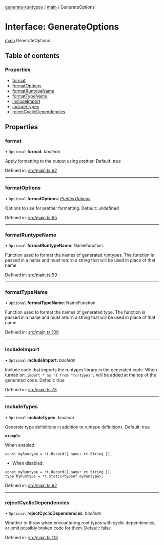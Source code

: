 [generate-runtypes](../README.md) / [main](../modules/main.md) / GenerateOptions

# Interface: GenerateOptions

[main](../modules/main.md).GenerateOptions

## Table of contents

### Properties

- [format](main.generateoptions.md#format)
- [formatOptions](main.generateoptions.md#formatoptions)
- [formatRuntypeName](main.generateoptions.md#formatruntypename)
- [formatTypeName](main.generateoptions.md#formattypename)
- [includeImport](main.generateoptions.md#includeimport)
- [includeTypes](main.generateoptions.md#includetypes)
- [rejectCyclicDependencies](main.generateoptions.md#rejectcyclicdependencies)

## Properties

### format

• `Optional` **format**: *boolean*

Apply formatting to the output using prettier. Default: true

Defined in: [src/main.ts:62](https://github.com/cobraz/generate-runtypes/blob/2a76286/src/main.ts#L62)

___

### formatOptions

• `Optional` **formatOptions**: [*PrettierOptions*](main.prettieroptions.md)

Options to use for prettier formatting. Default: undefined

Defined in: [src/main.ts:65](https://github.com/cobraz/generate-runtypes/blob/2a76286/src/main.ts#L65)

___

### formatRuntypeName

• `Optional` **formatRuntypeName**: NameFunction

Function used to format the names of generated runtypes.
The function is passed in a name and must return a string that will be
used in place of that name.

Defined in: [src/main.ts:99](https://github.com/cobraz/generate-runtypes/blob/2a76286/src/main.ts#L99)

___

### formatTypeName

• `Optional` **formatTypeName**: NameFunction

Function used to format the names of generated type.
The function is passed in a name and must return a string that will be
used in place of that name.

Defined in: [src/main.ts:106](https://github.com/cobraz/generate-runtypes/blob/2a76286/src/main.ts#L106)

___

### includeImport

• `Optional` **includeImport**: *boolean*

Include code that imports the runtypes library in the generated code.
When turned on, `import * as rt from "runtypes";` will be added at the
top of the generated code.
Default: true

Defined in: [src/main.ts:73](https://github.com/cobraz/generate-runtypes/blob/2a76286/src/main.ts#L73)

___

### includeTypes

• `Optional` **includeTypes**: *boolean*

Generate type definitions in addition to runtype definitions.
Default: true

**`example`**

When enabled:
```
const myRuntype = rt.Record({ name: rt.String });
```

   * When disabled:
```
const myRuntype = rt.Record({ name: rt.String });
type MyRuntype = rt.Static<typeof myRuntype>;
```

Defined in: [src/main.ts:92](https://github.com/cobraz/generate-runtypes/blob/2a76286/src/main.ts#L92)

___

### rejectCyclicDependencies

• `Optional` **rejectCyclicDependencies**: *boolean*

Whether to throw when encountering root types with cyclic dependencies,
or emit possibly broken code for them.
Default: false

Defined in: [src/main.ts:113](https://github.com/cobraz/generate-runtypes/blob/2a76286/src/main.ts#L113)
